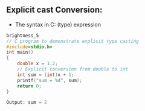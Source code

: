 
## Explicit cast Conversion:
- The syntax in C: (type) expression

```c++
brightness_5
// C program to demonstrate explicit type casting 
#include<stdio.h>  
int main() 
{
    double x = 1.2; 
    // Explicit conversion from double to int 
    int sum = (int)x + 1; 
    printf("sum = %d", sum); 
    return 0; 
} 

Output: sum = 2
```